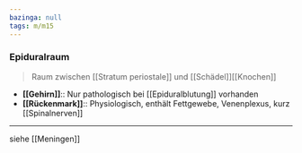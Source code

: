 ```yaml
---
bazinga: null
tags: m/m15
---
```

### Epiduralraum
> Raum zwischen [[Stratum periostale]] und [[Schädel]][[Knochen]]
- **[[Gehirn]]**:: Nur pathologisch bei [[Epiduralblutung]] vorhanden
- **[[Rückenmark]]**:: Physiologisch, enthält Fettgewebe, Venenplexus, kurz [[Spinalnerven]]
---
siehe [[Meningen]]